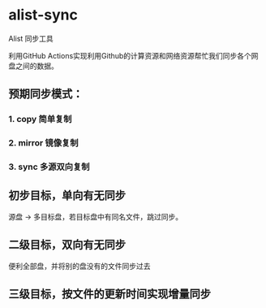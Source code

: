 # alist-sync

Alist 同步工具

利用GitHub Actions实现利用Github的计算资源和网络资源帮忙我们同步各个网盘之间的数据。


## 预期同步模式：

### 1. copy 简单复制

### 2. mirror 镜像复制

### 3. sync 多源双向复制


## 初步目标，单向有无同步

源盘 -> 多目标盘，若目标盘中有同名文件，跳过同步。

## 二级目标，双向有无同步

便利全部盘，并将别的盘没有的文件同步过去

## 三级目标，按文件的更新时间实现增量同步
